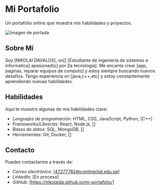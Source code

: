 # Mi Portafolio

Un portafolio online que muestra mis habilidades y proyectos.

![Imagen de portada](20190103_072657_739.jpg)  <!-- Reemplaza portada.jpg con el nombre de tu imagen -->

## Sobre Mí

Soy [NIKOLAI DAVALOS], un[] [Estudiante de ingenieria de sistemas e informatica] apasionad[o] por [la tecnologia].  Me encanta crear [app, paginas, reparar equipos de computo] y estoy siempre buscando nuevos desafíos.  Tengo experiencia en [java,c++,etc] y estoy constantemente aprendiendo nuevas habilidades.


## Habilidades

Aquí te muestro algunas de mis habilidades clave:

* *Lenguajes de programación:*  HTML, CSS, JavaScript, Python, [C++]
* *Frameworks/Librerías:* React, Node.js, []
* *Bases de datos:* SQL, MongoDB, []
* *Herramientas:* Git, Docker, []

## Contacto

Puedes contactarme a través de:

* *Correo electrónico:* [47277782@continental.edu.pe]
* *LinkedIn:* [En proceso]
* *GitHub:* [https://nikolaida.github.io/mi-portafolio/]

